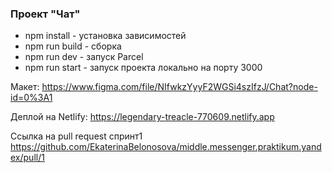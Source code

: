### Проект "Чат"

- npm install - установка зависимостей
- npm run build - сборка 
- npm run dev - запуск Parcel
- npm run start - запуск проекта локально на порту 3000

Макет: https://www.figma.com/file/NIfwkzYyyF2WGSi4szIfzJ/Chat?node-id=0%3A1

Деплой на Netlify: https://legendary-treacle-770609.netlify.app

Ссылка на pull request спринт1 https://github.com/EkaterinaBelonosova/middle.messenger.praktikum.yandex/pull/1
